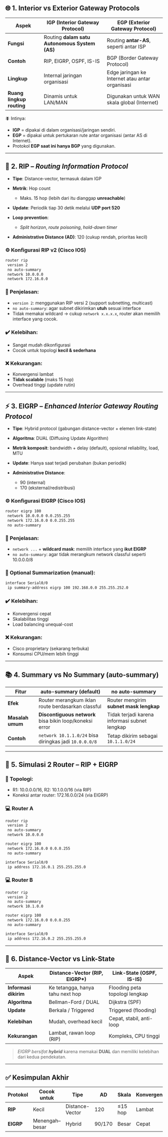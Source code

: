 ## 🌐 1. Interior vs Exterior Gateway Protocols

| **Aspek**                 | **IGP (Interior Gateway Protocol)**           | **EGP (Exterior Gateway Protocol)**             |
| ------------------------- | --------------------------------------------- | ----------------------------------------------- |
| **Fungsi**                | Routing **dalam satu Autonomous System (AS)** | Routing **antar-AS**, seperti antar ISP         |
| **Contoh**                | RIP, EIGRP, OSPF, IS-IS                       | BGP (Border Gateway Protocol)                   |
| **Lingkup**               | Internal jaringan organisasi                  | Edge jaringan ke Internet atau antar organisasi |
| **Ruang lingkup routing** | Dinamis untuk LAN/MAN                         | Digunakan untuk WAN skala global (Internet)     |

🪰 Intinya:

* **IGP** = dipakai di dalam organisasi/jaringan sendiri.
* **EGP** = dipakai untuk pertukaran rute antar organisasi (antar AS di Internet).
* Protokol **EGP saat ini hanya BGP** yang digunakan.

---

## 🔁 2. RIP – *Routing Information Protocol*

* **Tipe**: Distance-vector, termasuk dalam IGP
* **Metrik**: Hop count

  * Maks. 15 hop (lebih dari itu dianggap **unreachable**)
* **Update**: Periodik tiap 30 detik melalui **UDP port 520**
* **Loop prevention**:

  * *Split horizon*, *route poisoning*, *hold-down timer*
* **Administrative Distance (AD)**: 120 (cukup rendah, prioritas kecil)

### ⚙️ Konfigurasi RIP v2 (Cisco IOS)

```bash
router rip
 version 2
 no auto-summary
 network 10.0.0.0
 network 172.16.0.0
```

### 📌 Penjelasan:

* `version 2`: menggunakan RIP versi 2 (support subnetting, multicast)
* `no auto-summary`: agar subnet dikirimkan **utuh** sesuai interface
* Tidak memakai wildcard → cukup `network x.x.x.x`, router akan memilih interface yang cocok.

### ✔️ Kelebihan:

* Sangat mudah dikonfigurasi
* Cocok untuk topologi **kecil & sederhana**

### ❌ Kekurangan:

* Konvergensi lambat
* **Tidak scalable** (maks 15 hop)
* Overhead tinggi (update rutin)

---

## ⚡ 3. EIGRP – *Enhanced Interior Gateway Routing Protocol*

* **Tipe**: Hybrid protocol (gabungan distance-vector + elemen link-state)
* **Algoritma**: DUAL (Diffusing Update Algorithm)
* **Metrik komposit**: bandwidth + delay (default), opsional reliability, load, MTU
* **Update**: Hanya saat terjadi perubahan (bukan periodik)
* **Administrative Distance**:

  * 90 (internal)
  * 170 (eksternal/redistribusi)

### ⚙️ Konfigurasi EIGRP (Cisco IOS)

```bash
router eigrp 100
 network 10.0.0.0 0.0.255.255
 network 172.16.0.0 0.0.255.255
 no auto-summary
```

### 🧠 Penjelasan:

* `network ...` + **wildcard mask**: memilih interface yang **ikut EIGRP**
* `no auto-summary`: agar tidak merangkum network classful seperti 10.0.0.0/8

### 🔧 Optional Summarization (manual):

```bash
interface Serial0/0
 ip summary-address eigrp 100 192.168.0.0 255.255.252.0
```

### ✔️ Kelebihan:

* Konvergensi cepat
* Skalabilitas tinggi
* Load balancing unequal-cost

### ❌ Kekurangan:

* Cisco proprietary (sekarang terbuka)
* Konsumsi CPU/mem lebih tinggi

---

## 📚 4. Summary vs No Summary (auto-summary)

| **Fitur**        | **auto-summary (default)**                              | **no auto-summary**                           |
| ---------------- | ------------------------------------------------------- | --------------------------------------------- |
| **Efek**         | Router merangkum iklan route berdasarkan classful       | Router mengirim **subnet mask lengkap**       |
| **Masalah umum** | **Discontiguous network** bisa bikin loop/koneksi error | Tidak terjadi karena informasi subnet lengkap |
| **Contoh**       | `network 10.1.1.0/24` bisa diringkas jadi `10.0.0.0/8`  | Tetap dikirim sebagai `10.1.1.0/24`           |

---

## 🔄 5. Simulasi 2 Router – RIP + EIGRP

### 📍 Topologi:

* R1: 10.0.0.0/16, R2: 10.1.0.0/16 (via RIP)
* Koneksi antar router: 172.16.0.0/24 (via EIGRP)

### 💻 Router A

```bash
router rip
 version 2
 no auto-summary
 network 10.0.0.0

router eigrp 100
 network 172.16.0.0 0.0.0.255
 no auto-summary

interface Serial0/0
 ip address 172.16.0.1 255.255.255.0
```

### 💻 Router B

```bash
router rip
 version 2
 no auto-summary
 network 10.1.0.0

router eigrp 100
 network 172.16.0.0 0.0.0.255
 no auto-summary

interface Serial0/0
 ip address 172.16.0.2 255.255.255.0
```

---

## 🔹 6. Distance-Vector vs Link-State

| Aspek                 | Distance-Vector (RIP, EIGRP\*)   | Link-State (OSPF, IS-IS)       |
| --------------------- | -------------------------------- | ------------------------------ |
| **Informasi dikirim** | Ke tetangga, hanya tahu next hop | Flooding peta topologi lengkap |
| **Algoritma**         | Bellman-Ford / DUAL              | Dijkstra (SPF)                 |
| **Update**            | Berkala / Triggered              | Triggered (flooding)           |
| **Kelebihan**         | Mudah, overhead kecil            | Cepat, stabil, anti-loop       |
| **Kekurangan**        | Lambat, rawan loop (RIP)         | Kompleks, CPU tinggi           |

> *EIGRP bersifat **hybrid*** karena memakai **DUAL** dan memiliki kelebihan dari kedua pendekatan.

---

## ✅ Kesimpulan Akhir

| Protokol  | Cocok untuk    | Tipe            | AD     | Skala   | Konvergensi | Kelebihan          |
| --------- | -------------- | --------------- | ------ | ------- | ----------- | ------------------ |
| **RIP**   | Kecil          | Distance-Vector | 120    | ≤15 hop | Lambat      | Mudah & ringan     |
| **EIGRP** | Menengah–besar | Hybrid          | 90/170 | Besar   | Cepat       | Skalabel & efisien |
